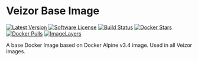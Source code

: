# Veizor Base Image

[![Latest Version](https://img.shields.io/github/release/Veizor/base.svg?style=flat-square)](https://github.com/Veizor/base/releases)
[![Software License](https://img.shields.io/badge/license-MIT-brightgreen.svg?style=flat-square)](LICENSE)
[![Build Status](https://img.shields.io/travis/Veizor/base.svg?style=flat-square)](https://travis-ci.org/Veizor/base)
[![Docker Stars](https://img.shields.io/docker/stars/veizor/base.svg?style=flat-square)](https://hub.docker.com/r/veizor/base/)
[![Docker Pulls](https://img.shields.io/docker/pulls/veizor/base.svg?style=flat-square)](https://hub.docker.com/r/veizor/base/)
[![ImageLayers](https://imagelayers.io/badge/veizor/base:latest.svg)](https://imagelayers.io/?images=veizor/base:latest 'Get your own badge on imagelayers.io')


A base Docker Image based on Docker Alpine v3.4 image. Used in all Veizor images.

